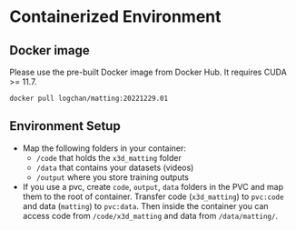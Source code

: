 # Containerized Environment

## Docker image

Please use the pre-built Docker image from Docker Hub. It requires CUDA >= 11.7.

```
docker pull logchan/matting:20221229.01
```

## Environment Setup

- Map the following folders in your container:
    - `/code` that holds the `x3d_matting` folder
    - `/data` that contains your datasets (videos)
    - `/output` where you store training outputs
- If you use a pvc, create `code`, `output`, `data` folders in the PVC and map them to the root of container. Transfer code (`x3d_matting`) to `pvc:code` and data (`matting`) to `pvc:data`. Then inside the container you can access code from `/code/x3d_matting` and data from `/data/matting/`.
